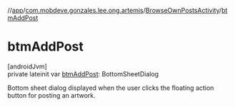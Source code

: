 //[app](../../../index.md)/[com.mobdeve.gonzales.lee.ong.artemis](../index.md)/[BrowseOwnPostsActivity](index.md)/[btmAddPost](btm-add-post.md)

# btmAddPost

[androidJvm]\
private lateinit var [btmAddPost](btm-add-post.md): BottomSheetDialog

Bottom sheet dialog displayed when the user clicks the floating action button for posting an artwork.
